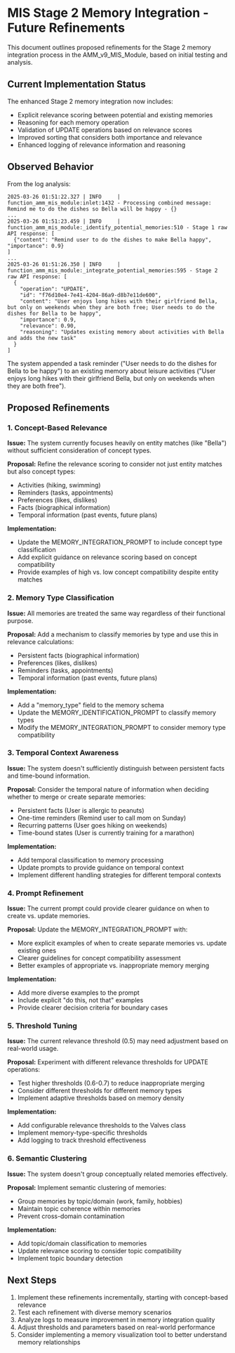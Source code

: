 # MIS Stage 2 Memory Integration - Future Refinements

This document outlines proposed refinements for the Stage 2 memory integration process in the AMM_v9_MIS_Module, based on initial testing and analysis.

## Current Implementation Status

The enhanced Stage 2 memory integration now includes:

- Explicit relevance scoring between potential and existing memories
- Reasoning for each memory operation
- Validation of UPDATE operations based on relevance scores
- Improved sorting that considers both importance and relevance
- Enhanced logging of relevance information and reasoning

## Observed Behavior

From the log analysis:

```
2025-03-26 01:51:22.327 | INFO     | function_amm_mis_module:inlet:1432 - Processing combined message: Remind me to do the dishes so Bella will be happy - {}
...
2025-03-26 01:51:23.459 | INFO     | function_amm_mis_module:_identify_potential_memories:510 - Stage 1 raw API response: [
  {"content": "Remind user to do the dishes to make Bella happy", "importance": 0.9}
]
...
2025-03-26 01:51:26.350 | INFO     | function_amm_mis_module:_integrate_potential_memories:595 - Stage 2 raw API response: [
  {
    "operation": "UPDATE",
    "id": "f76d10e4-7e41-4204-86a9-d8b7e11de600",
    "content": "User enjoys long hikes with their girlfriend Bella, but only on weekends when they are both free; User needs to do the dishes for Bella to be happy",
    "importance": 0.9,
    "relevance": 0.90,
    "reasoning": "Updates existing memory about activities with Bella and adds the new task"
  }
]
```

The system appended a task reminder ("User needs to do the dishes for Bella to be happy") to an existing memory about leisure activities ("User enjoys long hikes with their girlfriend Bella, but only on weekends when they are both free").

## Proposed Refinements

### 1. Concept-Based Relevance

**Issue:** The system currently focuses heavily on entity matches (like "Bella") without sufficient consideration of concept types.

**Proposal:** Refine the relevance scoring to consider not just entity matches but also concept types:
- Activities (hiking, swimming)
- Reminders (tasks, appointments)
- Preferences (likes, dislikes)
- Facts (biographical information)
- Temporal information (past events, future plans)

**Implementation:**
- Update the MEMORY_INTEGRATION_PROMPT to include concept type classification
- Add explicit guidance on relevance scoring based on concept compatibility
- Provide examples of high vs. low concept compatibility despite entity matches

### 2. Memory Type Classification

**Issue:** All memories are treated the same way regardless of their functional purpose.

**Proposal:** Add a mechanism to classify memories by type and use this in relevance calculations:
- Persistent facts (biographical information)
- Preferences (likes, dislikes)
- Reminders (tasks, appointments)
- Temporal information (past events, future plans)

**Implementation:**
- Add a "memory_type" field to the memory schema
- Update the MEMORY_IDENTIFICATION_PROMPT to classify memory types
- Modify the MEMORY_INTEGRATION_PROMPT to consider memory type compatibility

### 3. Temporal Context Awareness

**Issue:** The system doesn't sufficiently distinguish between persistent facts and time-bound information.

**Proposal:** Consider the temporal nature of information when deciding whether to merge or create separate memories:
- Persistent facts (User is allergic to peanuts)
- One-time reminders (Remind user to call mom on Sunday)
- Recurring patterns (User goes hiking on weekends)
- Time-bound states (User is currently training for a marathon)

**Implementation:**
- Add temporal classification to memory processing
- Update prompts to provide guidance on temporal context
- Implement different handling strategies for different temporal contexts

### 4. Prompt Refinement

**Issue:** The current prompt could provide clearer guidance on when to create vs. update memories.

**Proposal:** Update the MEMORY_INTEGRATION_PROMPT with:
- More explicit examples of when to create separate memories vs. update existing ones
- Clearer guidelines for concept compatibility assessment
- Better examples of appropriate vs. inappropriate memory merging

**Implementation:**
- Add more diverse examples to the prompt
- Include explicit "do this, not that" examples
- Provide clearer decision criteria for boundary cases

### 5. Threshold Tuning

**Issue:** The current relevance threshold (0.5) may need adjustment based on real-world usage.

**Proposal:** Experiment with different relevance thresholds for UPDATE operations:
- Test higher thresholds (0.6-0.7) to reduce inappropriate merging
- Consider different thresholds for different memory types
- Implement adaptive thresholds based on memory density

**Implementation:**
- Add configurable relevance thresholds to the Valves class
- Implement memory-type-specific thresholds
- Add logging to track threshold effectiveness

### 6. Semantic Clustering

**Issue:** The system doesn't group conceptually related memories effectively.

**Proposal:** Implement semantic clustering of memories:
- Group memories by topic/domain (work, family, hobbies)
- Maintain topic coherence within memories
- Prevent cross-domain contamination

**Implementation:**
- Add topic/domain classification to memories
- Update relevance scoring to consider topic compatibility
- Implement topic boundary detection

## Next Steps

1. Implement these refinements incrementally, starting with concept-based relevance
2. Test each refinement with diverse memory scenarios
3. Analyze logs to measure improvement in memory integration quality
4. Adjust thresholds and parameters based on real-world performance
5. Consider implementing a memory visualization tool to better understand memory relationships